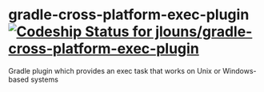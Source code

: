# gradle-cross-platform-exec-plugin [![Codeship Status for jlouns/gradle-cross-platform-exec-plugin](https://codeship.com/projects/2d03de30-87cb-0132-9e72-3a2bf218372e/status?branch=master)](https://codeship.com/projects/59250)

Gradle plugin which provides an exec task that works on Unix or Windows-based systems
